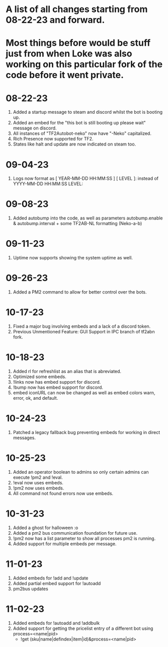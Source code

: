 # A list of all changes starting from 08-22-23 and forward.
# Most things before would be stuff just from when Loke was also working on this particular fork of the code before it went private.
# 08-22-23
1. Added a startup message to steam and discord whilst the bot is booting up.
2. Added an embed for the "this bot is still booting up please wait" message on discord.
3. All instances of "TF2Autobot-neko" now have "-Neko" capitalized.
4. Rich Presence now supported for TF2. 
5. States like halt and update are now indicated on steam too.
# 09-04-23
1. Logs now format as [ YEAR-MM-DD HH:MM:SS ] [ LEVEL ]: instead of YYYY-MM-DD HH:MM:SS LEVEL:
# 09-08-23
1. Added autobump into the code, as well as parameters autobump.enable & autobump.interval + some TF2AB-NL formatting (Neko-a-b)
# 09-11-23
1. Uptime now supports showing the system uptime as well.
# 09-26-23
1. Added a PM2 command to allow for better control over the bots.
# 10-17-23
1. Fixed a major bug involving embeds and a lack of a discord token.
2. Previous Unmentioned Feature: GUI Support in IPC branch of tf2abn fork.
# 10-18-23
1. Added rl for refreshlist as an alias that is abreviated.
2. Optimized some embeds.
3. !links now has embed support for discord.
4. !bump now has embed support for discord.
5. embed iconURL can now be changed as well as embed colors warn, error, ok, and default.
# 10-24-23
1. Patched a legacy fallback bug preventing embeds for working in direct messages.
# 10-25-23
1. Added an operator boolean to admins so only certain admins can execute !pm2 and !eval.
2. !eval now uses embeds.
3. !pm2 now uses embeds.
4. All command not found errors now use embeds.
# 10-31-23
1. Added a ghost for halloween :o
2. Added a pm2 bus communication foundation for future use.
3. !pm2 now has a list parameter to show all processes pm2 is running.
4. Added support for multiple embeds per message.
# 11-01-23
1. Added embeds for !add and !update
2. Added partial embed support for !autoadd
3. pm2bus updates
# 11-02-23
1. Added embeds for !autoadd and !addbulk
2. Added support for getting the pricelist entry of a different bot using process=<name|pid>
    - !get (sku|name|defindex|item|id)&process=<name|pid>
